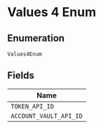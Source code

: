 
# Values 4 Enum

## Enumeration

`Values4Enum`

## Fields

| Name |
|  --- |
| `TOKEN_API_ID` |
| `ACCOUNT_VAULT_API_ID` |


